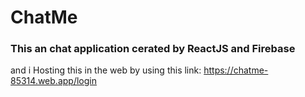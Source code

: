 # ChatMe
### This an chat application cerated by ReactJS and Firebase
and i Hosting this in the web by using this link: https://chatme-85314.web.app/login

